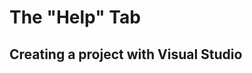# The "Help" Tab

## Creating a project with Visual Studio
![[](https://i.ytimg.com/vi/G1-Zfr9-3zs/hqdefault.jpg?sqp=-oaymwEcCOADEI4CSFXyq4qpAw4IARUAAIhCGAFwAcABBg==&rs=AOn4CLBvPZMpceZTugkgx0IDu0AZ7YQWNA)](https://youtu.be/G1-Zfr9-3zs?t=136)
